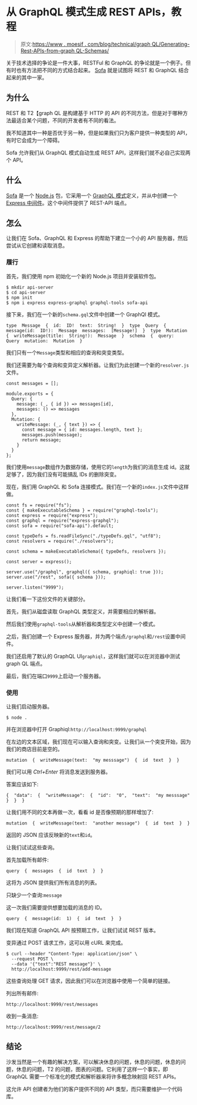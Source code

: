# 从 GraphQL 模式生成 REST APIs，教程

> 原文:[https://www . moesif . com/blog/technical/graph QL/Generating-Rest-APIs-from-graph QL-Schemas/](https://www.moesif.com/blog/technical/graphql/Generating-Rest-APIs-from-GraphQl-Schemas/)

关于技术选择的争论是一件大事，RESTFul 和 GraphQL 的争论就是一个例子。但有时也有方法把不同的方式结合起来。 [Sofa](https://sofa-api.com/) 就是试图将 REST 和 GraphQL 结合起来的其中一家。

## 为什么

REST 和 T2【graph QL 是构建基于 HTTP 的 API 的不同方法，但是对于哪种方法最适合某个问题，不同的开发者有不同的看法。

我不知道其中一种是否优于另一种，但是如果我们只为客户提供一种类型的 API，有时它会成为一个障碍。

Sofa 允许我们从 GraphQL 模式自动生成 REST API，这样我们就不必自己实现两个 API。

## 什么

[Sofa](https://sofa-api.com/) 是一个 [Node.js](https://nodejs.org/en/) 包，它采用一个 [GraphQL 模式](https://graphql.org/learn/schema/)定义，并从中创建一个 [Express 中间件](https://expressjs.com/en/guide/using-middleware.html)。这个中间件提供了 REST-API 端点。

## 怎么

让我们在 Sofa、GraphQL 和 Express 的帮助下建立一个小的 API 服务器，然后尝试从它创建和读取消息。

### 履行

首先，我们使用 npm 初始化一个新的 Node.js 项目并安装软件包。

```
$ mkdir api-server
$ cd api-server
$ npm init
$ npm i express express-graphql graphql-tools sofa-api 
```

接下来，我们在一个新的`schema.gql`文件中创建一个 GraphQl 模式。

```
type  Message  {  id:  ID!  text:  String!  }  type  Query  {  message(id:  ID!):  Message  messages:  [Message!]  }  type  Mutation  {  writeMessage(title:  String!):  Message  }  schema  {  query:  Query  mutation:  Mutation  } 
```

我们只有一个`Message`类型和相应的查询和突变类型。

我们还需要为每个查询和变异定义解析器。让我们为此创建一个新的`resolver.js`文件。

```
const messages = [];

module.exports = {
  Query: {
    message: (_, { id }) => messages[id],
    messages: () => messages
  },
  Mutation: {
    writeMessage: (_, { text }) => {
      const message = { id: messages.length, text };
      messages.push(message);
      return message;
    }
  }
}; 
```

我们使用`message`数组作为数据存储，使用它的`length`为我们的消息生成 id。这就足够了，因为我们没有可能搞乱 IDs 的删除突变。

现在，我们用 GraphQL 和 Sofa 连接模式。我们在一个新的`index.js`文件中这样做。

```
const fs = require("fs");
const { makeExecutableSchema } = require("graphql-tools");
const express = require("express");
const graphql = require("express-graphql");
const sofa = require("sofa-api").default;

const typeDefs = fs.readFileSync("./typeDefs.gql", "utf8");
const resolvers = require("./resolvers");

const schema = makeExecutableSchema({ typeDefs, resolvers });

const server = express();

server.use("/graphql", graphql({ schema, graphiql: true }));
server.use("/rest", sofa({ schema }));

server.listen("9999"); 
```

让我们看一下这份文件的关键部分。

首先，我们从磁盘读取 GraphQL 类型定义，并需要相应的解析器。

然后我们使用`graphql-tools`从解析器和类型定义中创建一个模式。

之后，我们创建一个 Express 服务器，并为两个端点`/graphql`和`/rest`设置中间件。

我们还启用了默认的 GraphQL UI`graphiql`，这样我们就可以在浏览器中测试 graph QL 端点。

最后，我们在端口`9999`上启动一个服务器。

### 使用

让我们启动服务器。

```
$ node . 
```

并在浏览器中打开 Graphiql:`http://localhost:9999/graphql`

在左边的文本区域，我们现在可以输入查询和突变。让我们从一个突变开始，因为我们的商店目前是空的。

```
mutation  {  writeMessage(text:  "my messsage")  {  id  text  }  } 
```

我们可以用 *Ctrl+Enter* 将消息发送到服务器。

答案应该如下:

```
{  "data":  {  "writeMessage":  {  "id":  "0",  "text":  "my messsage"  }  }  } 
```

让我们用不同的文本再做一次，看看 id 是否像预期的那样增加了:

```
mutation  {  writeMessage(text:  "another message")  {  id  text  }  } 
```

返回的 JSON 应该反映新的`text`和`id`。

让我们试试这些查询。

首先加载所有邮件:

```
query  {  messages  {  id  text  }  } 
```

这将为 JSON 提供我们所有消息的列表。

只缺少一个查询:`message`

这一次我们需要提供想要加载的消息的 ID。

```
query  {  message(id:  1)  {  id  text  }  } 
```

我们现在知道 GraphQL API 按预期工作，让我们试试 REST 版本。

变异通过 POST 请求工作，这可以用 cURL 来完成。

```
$ curl --header "Content-Type: application/json" \
  --request POST \
  --data '{"text":"REST message"}' \
  http://localhost:9999/rest/add-message 
```

这些查询处理 GET 请求，因此我们可以在浏览器中使用一个简单的链接。

列出所有邮件:

`http://localhost:9999/rest/messages`

收到一条消息:

`http://localhost:9999/rest/message/2`

## 结论

沙发当然是一个有趣的解决方案，可以解决休息的问题，休息的问题，休息的问题，休息的问题，T2 的问题，图表的问题。它利用了这样一个事实，即 GraphQL 需要一个标准化的模式和解析器来将许多概念映射回 REST APIs。

这允许 API 创建者为他们的客户提供不同的 API 类型，而只需要维护一个代码库。